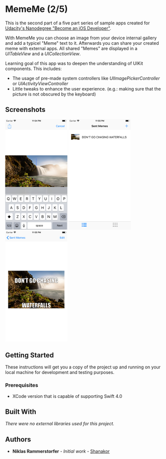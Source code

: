 # MemeMe (2/5)

This is the second part of a five part series of sample apps created for [Udacity's Nanodegree "Become an iOS Developer"](https://udacity.com/course/ios-developer-nanodegree--nd003).

With MemeMe you can choose an image from your device internal gallery and add a typicel "Meme" text to it. Afterwards
you can share your created meme with external apps. All shared "Memes" are displayed in a _UITableView_ and a _UICollectionView_.

Learning goal of this app was to deepen the understanding of UIKit components. This includes:

* The usage of pre-made system controllers like _UIImagePickerController_ or _UIActivityViewController_
* Little tweaks to enhance the user experience. (e.g.: making sure that the picture is not obscured by the keyboard)

## Screenshots
<img src="01.png" width="200"/> <img src="02.png" width="200"/> <img src="03.png" width="200"/>

## Getting Started

These instructions will get you a copy of the project up and running on your local machine for development and testing purposes.

### Prerequisites

* XCode version that is capable of supporting Swift 4.0

## Built With

_There were no external libraries used for this project._

## Authors

* **Niklas Rammerstorfer** - *Initial work* - [Shanakor](https://github.com/Shanakor)
